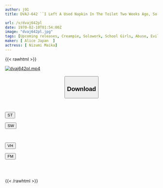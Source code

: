 ```yaml
---
author: j91
title: DVAJ-642 ``I Left A Used Napkin In The Toilet Two Weeks Ago, So Today Is Your Ovulation Day, Right?'' A Rubbish Teacher Who Is A Habitual Voyeur And Sexual Harasser Caught My Attention And Raped Me On A Dangerous Day. Maika Nissen

url: /v/dvaj642pl
date: 1970-02-10T01:54:00Z
image: "dvaj642pl.jpg"
tags: [Upcoming releases, Creampie, Solowork, School Girls, Abuse, Evil	]
maker: [ Alice Japan  ]
actress: [ Nizumi Maika]
---
```



{{< rawhtml >}}

<div class="video" data-videoid="pending_link_2.html">
    <a href="javascript:;">
        <img src="/v/dvaj642pl/dvaj642pl.jpg" width="WIDTH" height="HEIGHT" alt="dvaj642pl.mp4" loading="lazy">
    </a>
</div>

<script type="text/javascript" src="https://j91.asia/asset/on-demand-pend.js"></script>

<br>
  <link rel="stylesheet" href="https://j91.asia/asset/bs5.css">
  
  <center>
  <button class="btn btn-primary" type="button" data-bs-toggle="collapse" data-bs-target=".multi-collapse" aria-expanded="false" aria-controls="multiCollapseExample1 multiCollapseExample2"><h2>Download</h2></button></center>
</p>
<div class="row">
  <div class="col">
    <div class="collapse multi-collapse" id="multiCollapseExample1">
      <div class="card card-body">
	      	      <br>
<div class="buttons">  
<p><a href="https://j91.asia/pending_link_2.html" target="_blank"><button class="btn-hover color-3"><i class="fa fa-download"></i> ST</button></a></p>
<p><a href="https://j91.asia/pending_link_2.html" target="_blank"><button class="btn-hover color-2"><i class="fa fa-download"></i> SW</button></a></p></div>
    </div>
  </div>
</div>
  <div class="col">
    <div class="collapse multi-collapse" id="multiCollapseExample2">
      <div class="card card-body">
	      <br>
<div class="buttons">
<p><a href="https://j91.asia/pending_link_2.html" target="_blank"><button class="btn-hover color-9"><i class="fa fa-download"></i> VH</button></a></p>
<p><a href="https://j91.asia/pending_link_2.html"><button class="btn-hover color-8"><i class="fa fa-download"></i> FM</button></a></p></div>
<br><br>
      </div>
    </div>
  </div>
</div>

{{< /rawhtml >}}